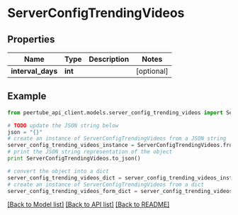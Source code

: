 # ServerConfigTrendingVideos


## Properties
Name | Type | Description | Notes
------------ | ------------- | ------------- | -------------
**interval_days** | **int** |  | [optional] 

## Example

```python
from peertube_api_client.models.server_config_trending_videos import ServerConfigTrendingVideos

# TODO update the JSON string below
json = "{}"
# create an instance of ServerConfigTrendingVideos from a JSON string
server_config_trending_videos_instance = ServerConfigTrendingVideos.from_json(json)
# print the JSON string representation of the object
print ServerConfigTrendingVideos.to_json()

# convert the object into a dict
server_config_trending_videos_dict = server_config_trending_videos_instance.to_dict()
# create an instance of ServerConfigTrendingVideos from a dict
server_config_trending_videos_form_dict = server_config_trending_videos.from_dict(server_config_trending_videos_dict)
```
[[Back to Model list]](../README.md#documentation-for-models) [[Back to API list]](../README.md#documentation-for-api-endpoints) [[Back to README]](../README.md)


